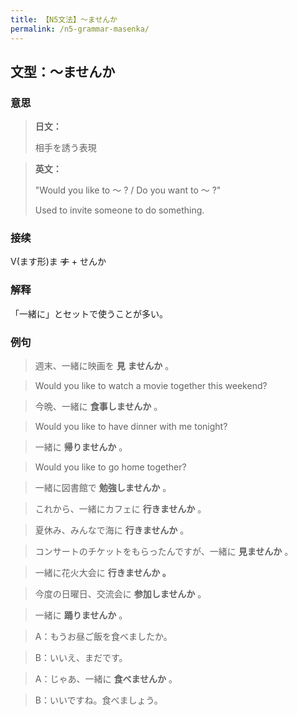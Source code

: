 ```yaml
---
title: 【N5文法】〜ませんか
permalink: /n5-grammar-masenka/
---
```


## 文型：〜ませんか

### 意思

> **日文：**
> 
> 相手を誘う表現


> **英文：**
> 
> "Would you like to 〜 ? / Do you want to 〜 ?"
> 
> Used to invite someone to do something.


### 接续

V(ます形)ま ~~す~~ \+ せんか

### 解释

「一緒に」とセットで使うことが多い。

### 例句

> 週末、一緒に映画を **見** **ませんか** 。

> Would you like to watch a movie together this weekend?

> 今晩、一緒に **食事しませんか** 。

> Would you like to have dinner with me tonight?

> 一緒に **帰りませんか** 。

> Would you like to go home together?

> 一緒に図書館で **勉強しませんか** 。

> これから、一緒にカフェに **行きませんか** 。

> 夏休み、みんなで海に **行きませんか** 。

> コンサートのチケットをもらったんですが、一緒に **見ませんか** 。

> 一緒に花火大会に **行きませんか 。**

> 今度の日曜日、交流会に **参加しませんか** 。

> 一緒に **踊りませんか** 。

> A：もうお昼ご飯を食べましたか。

> B：いいえ、まだです。

> A：じゃあ、一緒に **食べませんか** 。

> B：いいですね。食べましょう。

